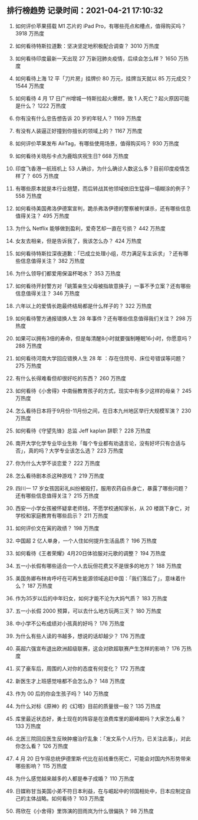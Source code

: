 
## 排行榜趋势 记录时间：2021-04-21 17:10:32
  
  1. 如何评价苹果搭载 M1 芯片的 iPad Pro，有哪些亮点和槽点，值得购买吗？ 3918 万热度
    
  2. 如何看待特斯拉道歉：坚决坚定地积极配合调查？ 3010 万热度
    
  3. 如何看待印度最新一天出现 27 万新冠肺炎疫情，后续会怎么样？ 1650 万热度
    
  4. 如何看待上海 12 平「刀片房」挂牌价 80 万元，挂牌当天就以 85 万元成交？ 1544 万热度
    
  5. 如何看待 4 月 17 日广州增城一特斯拉起火爆燃，致 1 人死亡？起火原因可能是什么？ 1222 万热度
    
  6. 你有没有什么忠告想告诉 20 岁的年轻人？ 1169 万热度
    
  7. 有没有人装逼正好撞到你擅长的领域上的？ 1167 万热度
    
  8. 如何评价苹果发布 AirTag，有哪些使用场景，值得购买吗？ 930 万热度
    
  9. 如何看待关晓彤卡点为鹿晗庆祝生日? 668 万热度
    
  10. 印度飞香港一航班机上 53 人确诊，为什么确诊人数这么多？目前印度疫情怎样了？ 605 万热度
    
  11. 有哪些原本就是本行业翘楚，而后转战其他领域依旧生猛得一塌糊涂的例子？ 558 万热度
    
  12. 如何看待美国弗洛伊德案宣判，跪杀弗洛伊德的警察被判谋杀，还有哪些信息值得关注？ 495 万热度
    
  13. 为什么 Netflix 能够做到盈利，爱奇艺却一直在亏损？ 442 万热度
    
  14. 女友去相亲，但是告诉我了，我该怎么办？ 424 万热度
    
  15. 如何看待特斯拉深夜道歉：「已成立处理小组，尽力满足车主诉求」？还有哪些信息值得关注？ 382 万热度
    
  16. 为什么领导们都爱用保温杯喝水？ 353 万热度
    
  17. 如何看待开封警方对「姚策亲生父母被指故意换子」一事不予立案？还有哪些信息值得关注？ 346 万热度
    
  18. 六年以上的爱情长跑最终结局都是什么样子的？ 322 万热度
    
  19. 如何看待警方通报错换人生 28 年事件？还有哪些信息值得我们关注？ 298 万热度
    
  20. 如果可以拥有3倍的寿命，但是每清醒8小时就要强制睡眠16小时，你愿意吗？ 288 万热度
    
  21. 如何看待河南大学回应错换人生 28 年 ：存在住院号、床位号错误等问题？ 275 万热度
    
  22. 有什么长得难看但却很好吃的东西？ 260 万热度
    
  23. 如何看待《小舍得》中南俪教育孩子的方式，现实中有多少这样的母亲？ 245 万热度
    
  24. 怎么看待日本将于9月份-11月份之间，在日本九州地区举行大规模军演？ 230 万热度
    
  25. 如何看待《守望先锋》总监 Jeff kaplan 辞职？ 228 万热度
    
  26. 南开大学化学专业毕业生称「每个专业都有劝退言论，没有好坏只有合适与否」，真的吗？大学专业该怎么选？ 223 万热度
    
  27. 你为什么大学不谈恋爱？ 222 万热度
    
  28. 怎么看待剧本杀这种游戏？ 219 万热度
    
  29. 四川一 17 岁女孩因彩礼纠纷被殴打，服用农药自杀身亡，暴露了哪些问题？还有哪些信息值得关注？ 215 万热度
    
  30. 西安一小学女孩被怀疑拿老师钱，不愿学校通知家长，从 20 楼跳下身亡，对学校和家庭教育有哪些启示？ 211 万热度
    
  31. 如何评价文在寅的政绩？ 198 万热度
    
  32. 中国超 2 亿人单身，一个人住如何提升生活品质？ 196 万热度
    
  33. 如何看待《王者荣耀》4月20日体验服对元歌的调整？ 194 万热度
    
  34. 五一小长假有哪些适合一个人去玩但花费又不是很多的地方？ 188 万热度
    
  35. 美国务卿布林肯呼吁在可再生能源领域追赶中国：「我们落后了」，意味着什么？ 187 万热度
    
  36. 作为35岁以后的中年妇女，如何才能不沦为大妈气质？ 183 万热度
    
  37. 五一小长假 2000 预算，可以去什么地方玩两三天？ 180 万热度
    
  38. 中小学不公布成绩对小孩真的好吗？ 176 万热度
    
  39. 为什么有些人读的书越多，想说的话却越少？ 176 万热度
    
  40. 英超六强宣布退出欧洲超级联赛，这会对欧超联赛产生怎样的影响？ 176 万热度
    
  41. 买了豪车后，周围的人对你的态度有何变化？ 172 万热度
    
  42. 新医生才上班感觉啥都不会怎么办？ 148 万热度
    
  43. 作为 00 后的你会生孩子吗？ 140 万热度
    
  44. 为什么对标《原神》的《幻塔》目前的质量很一般？ 135 万热度
    
  45. 库里最近状态好，勇士现在的阵容是在浪费库里的巅峰期吗？大家怎么看？ 133 万热度
    
  46. 北医三院回应医生反映肿瘤治疗乱象：「发文系个人行为，已关注此事」，对此你怎么看？ 126 万热度
    
  47. 4 月 20 日乍得总统伊德里斯·代比在前线重伤死亡，可能会对国内外形势带来哪些影响？ 115 万热度
    
  48. 为什么感觉越来越多的人都是奉子成婚？ 110 万热度
    
  49. 日媒称甘当美国小弟不符日本利益，在与崛起中的邻国相处中，日本应制定自己的主体战略。如何看待？ 103 万热度
    
  50. 蒋欣在《小舍得》里饰演的田雨岚为什么很偏执？ 98 万热度
    